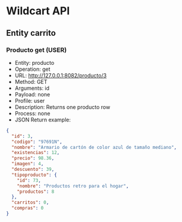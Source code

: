 # Wildcart API
## Entity carrito
### Producto get (USER)
* Entity: producto
* Operation: get
* URL: http://127.0.0.1:8082/producto/3
* Method: GET
* Arguments: id
* Payload: none
* Profile: user
* Description: Returns one producto row
* Process: none
* JSON Return example:
```json
{
  "id": 3,
  "codigo": "97691N",
  "nombre": "Armario de cartón de color azul de tamaño mediano",
  "existencias": 12,
  "precio": 98.36,
  "imagen": 4,
  "descuento": 39,
  "tipoproducto": {
    "id": 73,
    "nombre": "Productos retro para el hogar",
    "productos": 8
  },
  "carritos": 0,
  "compras": 0
}
```



